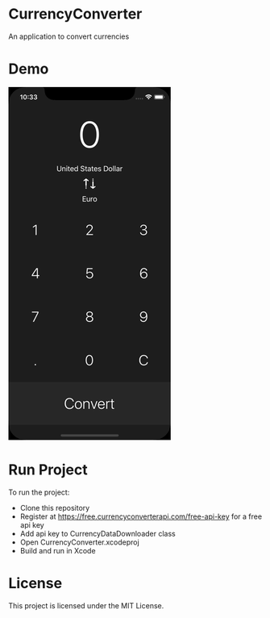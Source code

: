 # CurrencyConverter
An application to convert currencies

# Demo
![CurrencyConverter - Animated gif demo](demo.gif)

# Run Project
To run the project:

* Clone this repository
* Register at https://free.currencyconverterapi.com/free-api-key for a free api key
* Add api key to CurrencyDataDownloader class 
* Open CurrencyConverter.xcodeproj
* Build and run in Xcode

# License
This project is licensed under the MIT License.

